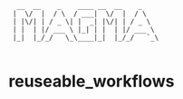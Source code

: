 ```plaintext
  __  __    _    ____ __  __    _    
 |  \/  |  / \  / ___|  \/  |  / \   
 | |\/| | / _ \| |  _| |\/| | / _ \  
 | |  | |/ ___ \ |_| | |  | |/ ___ \ 
 |_|  |_/_/   \_\____|_|  |_/_/   `_\
 
 ```
# reuseable_workflows